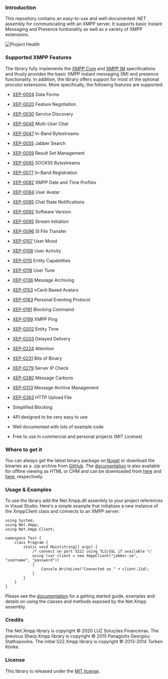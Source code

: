 ### Introduction

This repository contains an easy-to-use and well-documented .NET assembly for communicating with
an XMPP server. It supports basic Instant Messaging and Presence funtionality as well as a variety
of XMPP extensions.

![Project Health](https://github.com/luz-sf/Net.Xmpp/workflows/Project%20Health/badge.svg)

### Supported XMPP Features

The library fully implements the [XMPP Core](http://xmpp.org/rfcs/rfc3920.html) and 
[XMPP IM](http://xmpp.org/rfcs/rfc3921.html) specifications and thusly provides the basic XMPP instant
messaging (IM) and presence functionality. In addition, the library offers support for most of the
optional procotol extensions. More specifically, the following features are supported:

+ [XEP-0004](https://xmpp.org/extensions/xep-0004.html) Data Forms
+ [XEP-0020](https://xmpp.org/extensions/xep-0020.html) Feature Negotiation
+ [XEP-0030](https://xmpp.org/extensions/xep-0030.html) Service Discovery
+ [XEP-0045](https://xmpp.org/extensions/xep-0045.html) Multi-User Chat
+ [XEP-0047](https://xmpp.org/extensions/xep-0047.html) In-Band Bytestreams
+ [XEP-0055](https://xmpp.org/extensions/xep-0055.html) Jabber Search
+ [XEP-0059](https://xmpp.org/extensions/xep-0059.html) Result Set Management
+ [XEP-0065](https://xmpp.org/extensions/xep-0065.html) SOCKS5 Bytestreams
+ [XEP-0077](https://xmpp.org/extensions/xep-0077.html) In-Band Registration
+ [XEP-0082](https://xmpp.org/extensions/xep-0082.html) XMPP Date and Time Profiles
+ [XEP-0084](https://xmpp.org/extensions/xep-0084.html) User Avatar
+ [XEP-0085](https://xmpp.org/extensions/xep-0085.html) Chat State Notifications
+ [XEP-0092](https://xmpp.org/extensions/xep-0092.html) Software Version
+ [XEP-0095](https://xmpp.org/extensions/xep-0095.html) Stream Initiation
+ [XEP-0096](https://xmpp.org/extensions/xep-0095.html) SI File Transfer
+ [XEP-0107](https://xmpp.org/extensions/xep-0107.html) User Mood
+ [XEP-0108](https://xmpp.org/extensions/xep-0108.html) User Activity
+ [XEP-0115](https://xmpp.org/extensions/xep-0115.html) Entity Capabilities
+ [XEP-0118](https://xmpp.org/extensions/xep-0118.html) User Tune
+ [XEP-0136](https://xmpp.org/extensions/xep-0136.html) Message Archiving
+ [XEP-0153](https://xmpp.org/extensions/xep-0153.html) vCard-Based Avatars
+ [XEP-0163](https://xmpp.org/extensions/xep-0163.html) Personal Eventing Protocol
+ [XEP-0191](https://xmpp.org/extensions/xep-0191.html) Blocking Command
+ [XEP-0199](https://xmpp.org/extensions/xep-0199.html) XMPP Ping
+ [XEP-0202](https://xmpp.org/extensions/xep-0202.html) Entity Time
+ [XEP-0203](https://xmpp.org/extensions/xep-0203.html) Delayed Delivery
+ [XEP-0224](https://xmpp.org/extensions/xep-0224.html) Attention
+ [XEP-0231](https://xmpp.org/extensions/xep-0231.html) Bits of Binary
+ [XEP-0279](https://xmpp.org/extensions/xep-0279.html) Server IP Check
+ [XEP-0280](https://xmpp.org/extensions/xep-0280.html) Message Carbons
+ [XEP-0313](https://xmpp.org/extensions/xep-0313.html) Message Archive Management
+ [XEP-0363](https://xmpp.org/extensions/xep-0363.html) HTTP Upload File



+ Simplified Blocking
+ API designed to be very easy to use
+ Well documented with lots of example code
+ Free to use in commercial and personal projects (MIT License)


### Where to get it

You can always get the latest binary package on [Nuget](http://www.nuget.org/packages/S22.Xmpp) or
download the binaries as a .zip archive from [GitHub](http://smiley22.github.com/Downloads/S22.Xmpp.zip). 
The [documentation](http://smiley22.github.com/S22.Xmpp/Documentation/) is also available for offline viewing 
as HTML or CHM and can be downloaded from 
[here](http://smiley22.github.com/Downloads/S22.Xmpp.Html.Documentation.zip) and 
[here](http://smiley22.github.com/Downloads/S22.Xmpp.Chm.Documentaton.zip), respectively.


### Usage & Examples

To use the library add the Net.Xmpp.dll assembly to your project references in Visual Studio. Here's
a simple example that initializes a new instance of the XmppClient class and connects to an XMPP
server:

	using System;
	using Net.Xmpp;
	using Net.Xmpp.Client;

	namespace Test {
		class Program {
			static void Main(string[] args) {
				/* connect on port 5222 using TLS/SSL if available */
				using (var client = new XmppClient("jabber.se", "username", "password"))
				{
					Console.WriteLine("Connected as " + client.Jid);
				}
			}
		}
	}

Please see the [documentation](http://smiley22.github.com/S22.Xmpp/Documentation/) for a getting started
guide, examples and details on using the classes and methods exposed by the Net.Xmpp assembly.


### Credits

The Net.Xmpp library is copyright © 2020 LUZ Soluções Financeiras.
The previous Sharp.Xmpp library is copyright © 2015 Panagiotis Georgiou Stathopoulos.
The initial S22.Xmpp library is copyright © 2013-2014 Torben Könke.


### License

This library is released under the [MIT license](https://github.com/pgstath/Sharp.Xmpp/blob/master/License.md).
